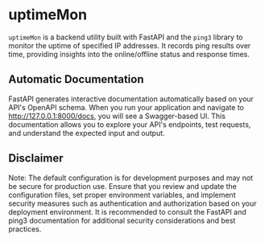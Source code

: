 # uptimeMon

`uptimeMon` is a backend utility built with FastAPI and the `ping3` library to monitor the uptime of specified IP addresses. It records ping results over time, providing insights into the online/offline status and response times.

## Automatic Documentation

FastAPI generates interactive documentation automatically based on your API's OpenAPI schema. When you run your application and navigate to <http://127.0.0.1:8000/docs>, you will see a Swagger-based UI. This documentation allows you to explore your API's endpoints, test requests, and understand the expected input and output.

## Disclaimer

Note: The default configuration is for development purposes and may not be secure for production use. Ensure that you review and update the configuration files, set proper environment variables, and implement security measures such as authentication and authorization based on your deployment environment. It is recommended to consult the FastAPI and ping3 documentation for additional security considerations and best practices.
